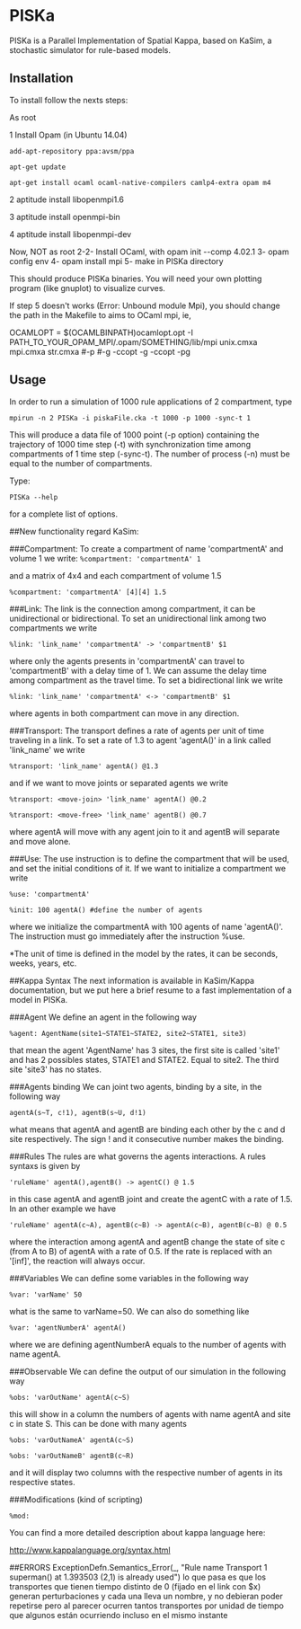 # PISKa

PISKa is a Parallel Implementation of Spatial Kappa, based on 
KaSim, a stochastic simulator for rule-based models.

## Installation

To install follow the nexts steps:

As root
 
1 Install Opam (in Ubuntu 14.04)

`add-apt-repository ppa:avsm/ppa`

`apt-get update`

`apt-get install ocaml ocaml-native-compilers camlp4-extra opam m4`

2 aptitude install libopenmpi1.6

3 aptitude install openmpi-bin

4 aptitude install libopenmpi-dev

Now, NOT as root
2-2- Install OCaml, with opam init --comp 4.02.1
3- opam config env
4- opam install mpi
5- make in PISKa directory

This should produce PISKa binaries. You will need your own plotting program (like gnuplot) to visualize curves.

If step 5 doesn't works (Error: Unbound module Mpi), you should change
the path in the Makefile to aims to OCaml mpi, ie,

OCAMLOPT = $(OCAMLBINPATH)ocamlopt.opt -I PATH_TO_YOUR_OPAM_MPI/.opam/SOMETHING/lib/mpi  unix.cmxa mpi.cmxa str.cmxa #-p #-g -ccopt -g -ccopt -pg 


## Usage

In order to run a simulation of 1000 rule applications of 2 compartment, type

`mpirun -n 2 PISKa -i piskaFile.cka -t 1000 -p 1000 -sync-t 1`

This will produce a data file of 1000 point (-p option) containing the trajectory of 1000 time step (-t) with synchronization time among compartments of 1 time step (-sync-t). The number of process (-n) must be equal to the number of compartments. 

Type:

`PISKa --help` 

for a complete list of options.

##New functionality regard KaSim:

###Compartment: 
To create a compartment of name 'compartmentA' and volume 1 we write:
`%compartment: 'compartmentA' 1`

and a matrix of 4x4 and each compartment of volume 1.5

`%compartment: 'compartmentA' [4][4] 1.5`


###Link:
The link is the connection among compartment, it can be unidirectional or bidirectional. To set an unidirectional link among two compartments we write

`%link: 'link_name' 'compartmentA' -> 'compartmentB' $1`

where only the agents presents in 'compartmentA' can travel to 'compartmentB' with a delay time of 1. We can assume the delay time among compartment as the travel time. To set a bidirectional link we write

`%link: 'link_name' 'compartmentA' <-> 'compartmentB' $1`

where agents in both compartment can move in any direction.

###Transport:
The transport defines a rate of agents per unit of time traveling in a link. To set a rate of 1.3 to agent 'agentA()' in a link called 'link_name' we write

`%transport: 'link_name' agentA() @1.3`

and if we want to move joints or separated agents we write

`%transport: <move-join> 'link_name' agentA() @0.2`

`%transport: <move-free> 'link_name' agentB() @0.7`

where agentA will move with any agent join to it and agentB will separate and move alone.

###Use:
The use instruction is to define the compartment that will be used, and set the initial conditions of it. If we want to initialize a compartment we write

`%use: 'compartmentA'`

`%init: 100 agentA() #define the number of agents` 

where we initialize the compartmentA with 100 agents of name 'agentA()'. The instruction must go immediately after the instruction %use.

*The unit of time is defined in the model by the rates, it can be seconds, weeks, years, etc.

##Kappa Syntax
The next information is available in KaSim/Kappa documentation, but we put here a brief resume to a fast implementation of a model in PISKa.

###Agent
We define an agent in the following way

`%agent: AgentName(site1~STATE1~STATE2, site2~STATE1, site3)`

that mean the agent 'AgentName' has 3 sites, the first site is called 'site1' and has 2 possibles states, STATE1 and STATE2. Equal to site2. The third site 'site3' has no states.

###Agents binding
We can joint two agents, binding by a site, in the following way

`agentA(s~T, c!1), agentB(s~U, d!1)`

what means that agentA and agentB are binding each other by the c and d site respectively. The sign ! and it consecutive number makes the binding.
  
###Rules
The rules are what governs the agents interactions. A rules syntaxs is given by

`'ruleName' agentA(),agentB() -> agentC() @ 1.5`

in this case agentA and agentB joint and create the agentC with a rate of 1.5. In an other example we have

`'ruleName' agentA(c~A), agentB(c~B) -> agentA(c~B), agentB(c~B) @ 0.5`

where the interaction among agentA and agentB change the state of site c (from A to B) of agentA with a rate of 0.5. If the rate is replaced with an '[inf]', the reaction will always occur.

###Variables
We can define some variables in the following way

`%var: 'varName' 50`

what is the same to varName=50. We can also do something like

`%var: 'agentNumberA' agentA()`

where we are defining agentNumberA equals to the number of agents with name agentA.

###Observable
We can define the output of our simulation in the following way

`%obs: 'varOutName' agentA(c~S)`

this will show in a column the numbers of agents with name agentA and site c in state S. This can be done with many agents

`%obs: 'varOutNameA' agentA(c~S)`

`%obs: 'varOutNameB' agentB(c~R)`

and it will display two columns with the respective number of agents in its respective states.

###Modifications (kind of scripting)

`%mod:` 


You can find a more detailed description about kappa language here:

http://www.kappalanguage.org/syntax.html

##ERRORS
ExceptionDefn.Semantics_Error(_, "Rule name Transport 1 superman() at 1.393503 (2,1) is already used") 
lo que pasa es que los  transportes que tienen tiempo distinto de 0 (fijado en el link con $x) generan perturbaciones y cada una lleva un nombre, y no debieran poder repetirse
pero al parecer ocurren tantos transportes por unidad de tiempo que algunos están ocurriendo incluso en el mismo instante